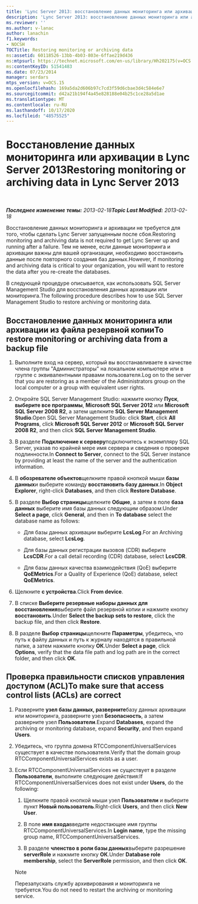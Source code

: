 ```yaml
---
title: 'Lync Server 2013: восстановление данных мониторинга или архивации'
description: 'Lync Server 2013: восстановление данных мониторинга или архивации.'
ms.reviewer: ''
ms.author: v-lanac
author: lanachin
f1.keywords:
- NOCSH
TOCTitle: Restoring monitoring or archiving data
ms:assetid: 60118526-13bb-4b03-803e-6ffae219d436
ms:mtpsurl: https://technet.microsoft.com/en-us/library/Hh202175(v=OCS.15)
ms:contentKeyID: 51541483
ms.date: 07/23/2014
manager: serdars
mtps_version: v=OCS.15
ms.openlocfilehash: 169a5da2d606b97c7cd3f59d6cbae3d4c584e6e7
ms.sourcegitcommit: d42a21b194f4a45e828188e04b25c1ce28a5d1ae
ms.translationtype: MT
ms.contentlocale: ru-RU
ms.lasthandoff: 10/17/2020
ms.locfileid: "48575525"
---
```

# <a name="restoring-monitoring-or-archiving-data-in-lync-server-2013"></a><span data-ttu-id="eb2bb-103">Восстановление данных мониторинга или архивации в Lync Server 2013</span><span class="sxs-lookup"><span data-stu-id="eb2bb-103">Restoring monitoring or archiving data in Lync Server 2013</span></span>

<div data-xmlns="http://www.w3.org/1999/xhtml">

<div class="topic" data-xmlns="http://www.w3.org/1999/xhtml" data-msxsl="urn:schemas-microsoft-com:xslt" data-cs="https://msdn.microsoft.com/">

<div data-asp="https://msdn2.microsoft.com/asp">



</div>

<div id="mainSection">

<div id="mainBody">

<span> </span>

<span data-ttu-id="eb2bb-104">_**Последнее изменение темы:** 2013-02-18_</span><span class="sxs-lookup"><span data-stu-id="eb2bb-104">_**Topic Last Modified:** 2013-02-18_</span></span>

<span data-ttu-id="eb2bb-105">Восстановление данных мониторинга и архивации не требуется для того, чтобы сделать Lync Server запущенным после сбоя.</span><span class="sxs-lookup"><span data-stu-id="eb2bb-105">Restoring monitoring and archiving data is not required to get Lync Server up and running after a failure.</span></span> <span data-ttu-id="eb2bb-106">Тем не менее, если данные мониторинга и архивации важны для вашей организации, необходимо восстановить данные после повторного создания баз данных.</span><span class="sxs-lookup"><span data-stu-id="eb2bb-106">However, if monitoring and archiving data is critical to your organization, you will want to restore the data after you re-create the databases.</span></span>

<span data-ttu-id="eb2bb-107">В следующей процедуре описывается, как использовать SQL Server Management Studio для восстановления данных архивации или мониторинга.</span><span class="sxs-lookup"><span data-stu-id="eb2bb-107">The following procedure describes how to use SQL Server Management Studio to restore archiving or monitoring data.</span></span>

<div>

## <a name="to-restore-monitoring-or-archiving-data-from-a-backup-file"></a><span data-ttu-id="eb2bb-108">Восстановление данных мониторинга или архивации из файла резервной копии</span><span class="sxs-lookup"><span data-stu-id="eb2bb-108">To restore monitoring or archiving data from a backup file</span></span>

1.  <span data-ttu-id="eb2bb-109">Выполните вход на сервер, который вы восстанавливаете в качестве члена группы "Администраторы" на локальном компьютере или в группе с эквивалентными правами пользователя.</span><span class="sxs-lookup"><span data-stu-id="eb2bb-109">Log on to the server that you are restoring as a member of the Administrators group on the local computer or a group with equivalent user rights.</span></span>

2.  <span data-ttu-id="eb2bb-110">Откройте SQL Server Management Studio: нажмите кнопку **Пуск**, **выберите все программы**, **Microsoft SQL Server 2012** или **Microsoft SQL Server 2008 R2**, а затем щелкните **SQL Server Management Studio**.</span><span class="sxs-lookup"><span data-stu-id="eb2bb-110">Open SQL Server Management Studio: click **Start**, click **All Programs**, click **Microsoft SQL Server 2012** or **Microsoft SQL Server 2008 R2**, and then click **SQL Server Management Studio**.</span></span>

3.  <span data-ttu-id="eb2bb-111">В разделе **Подключение к серверу**подключитесь к экземпляру SQL Server, указав по крайней мере имя сервера и сведения о проверке подлинности.</span><span class="sxs-lookup"><span data-stu-id="eb2bb-111">In **Connect to Server**, connect to the SQL Server instance by providing at least the name of the server and the authentication information.</span></span>

4.  <span data-ttu-id="eb2bb-112">В **обозревателе объектов**щелкните правой кнопкой мыши **базы данных**и выберите команду **восстановить базу данных**.</span><span class="sxs-lookup"><span data-stu-id="eb2bb-112">In **Object Explorer**, right-click **Databases**, and then click **Restore Database**.</span></span>

5.  <span data-ttu-id="eb2bb-113">В разделе **Выбор страницы**щелкните **Общие**, а затем в поле **база данных** выберите имя базы данных следующим образом:</span><span class="sxs-lookup"><span data-stu-id="eb2bb-113">Under **Select a page**, click **General**, and then in **To database** select the database name as follows:</span></span>
    
      - <span data-ttu-id="eb2bb-114">Для базы данных архивации выберите **LcsLog**.</span><span class="sxs-lookup"><span data-stu-id="eb2bb-114">For an Archiving database, select **LcsLog**.</span></span>
    
      - <span data-ttu-id="eb2bb-115">Для базы данных регистрации вызовов (CDR) выберите **LcsCDR**.</span><span class="sxs-lookup"><span data-stu-id="eb2bb-115">For a call detail recording (CDR) database, select **LcsCDR**.</span></span>
    
      - <span data-ttu-id="eb2bb-116">Для базы данных качества взаимодействия (QoE) выберите **QoEMetrics**.</span><span class="sxs-lookup"><span data-stu-id="eb2bb-116">For a Quality of Experience (QoE) database, select **QoEMetrics**.</span></span>

6.  <span data-ttu-id="eb2bb-117">Щелкните **с устройства**.</span><span class="sxs-lookup"><span data-stu-id="eb2bb-117">Click **From device**.</span></span>

7.  <span data-ttu-id="eb2bb-118">В списке **Выберите резервные наборы данных для восстановления**выберите файл резервной копии и нажмите кнопку **восстановить**.</span><span class="sxs-lookup"><span data-stu-id="eb2bb-118">Under **Select the backup sets to restore**, click the backup file, and then click **Restore**.</span></span>

8.  <span data-ttu-id="eb2bb-119">В разделе **Выбор страницы**щелкните **Параметры**, убедитесь, что путь к файлу данных и путь к журналу находятся в правильной папке, а затем нажмите кнопку **ОК**.</span><span class="sxs-lookup"><span data-stu-id="eb2bb-119">Under **Select a page**, click **Options**, verify that the data file path and log path are in the correct folder, and then click **OK**.</span></span>

</div>

<div>

## <a name="to-make-sure-that-access-control-lists-acls-are-correct"></a><span data-ttu-id="eb2bb-120">Проверка правильности списков управления доступом (ACL)</span><span class="sxs-lookup"><span data-stu-id="eb2bb-120">To make sure that access control lists (ACLs) are correct</span></span>

1.  <span data-ttu-id="eb2bb-121">Разверните **узел базы данных, разверните**базу данных архивации или мониторинга, разверните узел **Безопасность**, а затем разверните узел **Пользователи**.</span><span class="sxs-lookup"><span data-stu-id="eb2bb-121">Expand **Databases**, expand the archiving or monitoring database, expand **Security**, and then expand **Users**.</span></span>

2.  <span data-ttu-id="eb2bb-122">Убедитесь, что группа домена RTCComponentUniversalServices существует в качестве пользователя.</span><span class="sxs-lookup"><span data-stu-id="eb2bb-122">Verify that the domain group RTCComponentUniversalServices exists as a user.</span></span>

3.  <span data-ttu-id="eb2bb-123">Если RTCComponentUniversalServices не существует в разделе **Пользователи**, выполните следующие действия:</span><span class="sxs-lookup"><span data-stu-id="eb2bb-123">If RTCComponentUniversalServices does not exist under **Users**, do the following:</span></span>
    
    1.  <span data-ttu-id="eb2bb-124">Щелкните правой кнопкой мыши узел **Пользователи** и выберите пункт **Новый пользователь**.</span><span class="sxs-lookup"><span data-stu-id="eb2bb-124">Right-click **Users**, and then click **New User**.</span></span>
    
    2.  <span data-ttu-id="eb2bb-125">В поле **имя входа**введите недостающее имя группы RTCComponentUniversalServices.</span><span class="sxs-lookup"><span data-stu-id="eb2bb-125">In **Login name**, type the missing group name, RTCComponentUniversalServices.</span></span>
    
    3.  <span data-ttu-id="eb2bb-126">В разделе **членство в роли базы данных**выберите разрешение **serverRole** и нажмите кнопку **ОК**.</span><span class="sxs-lookup"><span data-stu-id="eb2bb-126">Under **Database role membership**, select the **ServerRole** permission, and then click **OK**.</span></span>
    
    <div>
    

    > [!NOTE]  
    > <span data-ttu-id="eb2bb-127">Перезапускать службу архивирования и мониторинга не требуется.</span><span class="sxs-lookup"><span data-stu-id="eb2bb-127">You do not need to restart the archiving or monitoring service.</span></span>

    
    </div>

</div>

</div>

<span> </span>

</div>

</div>

</div>

